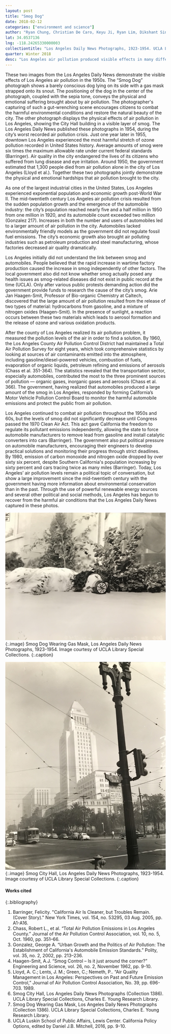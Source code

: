 ```yaml
---
layout: post
title: "Smog Dog"
date: 2018-02-12
categories: ["environment and science"]
author: "Ryan Chung, Christian De Caro, Keyu Ji, Ryan Lim, Dikshant Singh Rathore"
lat: 34.0537136
lng: -118.24265330000003
collectiontitle: "Los Angeles Daily News Photographs, 1923-1954. UCLA Library Special Collections"
quarter: Winter 2018
desc: "Los Angeles air pollution produced visible effects in many different parts of the city, including a visible layer of smog around the city hall building. These conditions created harmful living conditions as indicated by the “Smog Dog” picture."
---
```

These two images from the Los Angeles Daily News demonstrate the visible effects of Los Angeles air pollution in the 1950s. The “Smog Dog” photograph shows a barely conscious dog lying on its side with a gas mask strapped onto its snout. The positioning of the dog in the center of the photograph, coupled with the sepia tone, conveys the physical and emotional suffering brought about by air pollution. The photographer's capturing of such a gut-wrenching scene encourages citizens to combat the harmful environmental conditions and restore the natural beauty of the city. The other photograph displays the physical effects of air pollution in Los Angeles, showing the City Hall building in a visible layer of smog. The Los Angeles Daily News published these photographs in 1954, during the city’s worst recorded air pollution crisis. Just one year later in 1955, downtown Los Angeles experienced the most harmful stretch of ozone pollution recorded in United States history. Average amounts of smog were six times the maximum allowable rate under current federal standards (Barringer). Air quality in the city endangered the lives of its citizens who suffered from lung disease and eye irritation. Around 1950, the government estimated that 1,300 people died from air pollution alone in the city of Los Angeles (Lloyd et al.). Together these two photographs jointly demonstrate the physical and emotional hardships that air pollution brought to the city. 

As one of the largest industrial cities in the United States, Los Angeles experienced exponential population and economic growth post-World War II. The mid-twentieth century Los Angeles air pollution crisis resulted from the sudden population growth and the emergence of the automobile industry: the city’s population reached nearly five and a half million in 1950 from one million in 1920, and its automobile count exceeded two million (Gonzalez 217). Increases in both the number and users of automobiles led to a larger amount of air pollution in the city. Automobiles lacked environmentally friendly models as the government did not regulate fossil fuel emissions. The city’s economic growth also brought air polluting industries such as petroleum production and steel manufacturing, whose factories decreased air quality dramatically.

Los Angeles initially did not understand the link between smog and automobiles. People believed that the rapid increase in wartime factory production caused the increase in smog independently of other factors. The local government also did not know whether smog actually posed any health issues as smog-related diseases did not exist in public record at the time (UCLA). Only after various public protests demanding action did the government provide funds to research the cause of the city’s smog. Arie Jan Haagen-Smit, Professor of Bio-organic Chemistry at Caltech, discovered that the large amount of air pollution resulted from the release of two types of material: hydrocarbons from gasoline, and a mixture of nitrogen oxides (Haagen-Smit). In the presence of sunlight, a reaction occurs between these two materials which leads to aerosol formation and the release of ozone and various oxidation products. 

After the county of Los Angeles realized its air pollution problem, it measured the pollution levels of the air in order to find a solution. By 1960, the Los Angeles County Air Pollution Control District had maintained a Total Air Pollution Survey for eight years, which took comprehensive statistics by looking at sources of air contaminants emitted into the atmosphere, including gasoline/diesel-powered vehicles, combustion of fuels, evaporation of organic liquids, petroleum refining and emissions of aerosols (Chass et al. 351-364). The statistics revealed that the transportation sector, especially automobiles, contributed the most to the three prominent sources of pollution — organic gases, inorganic gases and aerosols (Chass et al. 366). The government, having realized that automobiles produced a large amount of the smog in Los Angeles, responded by forming California’s Motor Vehicle Pollution Control Board to monitor the harmful automobile emissions and protect the public from air pollution.

Los Angeles continued to combat air pollution throughout the 1950s and 60s, but the levels of smog did not significantly decrease until Congress passed the 1970 Clean Air Act. This act gave California the freedom to regulate its pollutant emissions independently, allowing the state to force automobile manufacturers to remove lead from gasoline and install catalytic converters into cars (Barringer). The government also put political pressure on automobile manufacturers, encouraging their engineers to develop practical solutions and monitoring their progress through strict deadlines. By 1980, emission of carbon monoxide and nitrogen oxide dropped by over sixty six percent, despite Southern California's population increasing by sixty percent and cars tracing twice as many miles (Barringer). Today, Los Angeles’ air pollution levels remain a political topic of conversation, but show a large improvement since the mid-twentieth century with the government having more information about environmental conservation than in the past. Through the use of powerful renewable energy sources and several other political and social methods, Los Angeles has begun to recover from the harmful air conditions that the Los Angeles Daily News captured in these photos. 

![Suffering dog lying down on a front lawn wearing a gas mask.](images/laairpollution1.jpg)
   {:.image}
Smog Dog Wearing Gas Mask, Los Angeles Daily News Photographs, 1923-1954. Image courtesy of UCLA Library Special Collections.
   {:.caption}

![Los Angeles city hall building surrounded by air pollution.](images/laairpollution3.jpg)
   {:.image}
Smog City Hall, Los Angeles Daily News Photographs, 1923-1954. Image courtesy of UCLA Library Special Collections.
   {:.caption}
   
#### Works cited

{:.bibliography}
1. Barringer, Felicity. "California Air Is Cleaner, but Troubles Remain. (Cover Story)." New York Times, vol. 154, no. 53295, 03 Aug. 2005, pp. A1-A16.
2. Chass, Robert L., et al. “Total Air Pollution Emissions in Los Angeles County.” Journal of the Air Pollution Control Association, vol. 10, no. 5, Oct. 1960, pp. 351–66.
3. Gonzalez, George A. “Urban Growth and the Politics of Air Pollution: The Establishment of	California's Automobile Emission Standards.” Polity, vol. 35, no. 2, 2002, pp. 213–236. 
4. Haagen-Smit, A.J. “Smog Control – Is it just around the corner?” Engineering and Science, vol. 26, no. 2, November 1962, pp. 9-10.
5. Lloyd, A. C.; Lents, J. M.; Green, C.; Nemeth, P.. “Air Quality Management in Los Angeles: Perspectives on Past and Future Emission Control,” Journal of Air Pollution Control Association, No. 39, pp. 696-703. 1989. 
6. Smog City Hall, Los Angeles Daily News Photographs (Collection 1386). UCLA Library Special Collections, Charles E. Young Research Library.
7. Smog Dog Wearing Gas Mask, Los Angeles Daily News Photographs (Collection 1386). UCLA Library Special Collections, Charles E. Young Research Library.
8. UCLA Luskin School of Public Affairs, Lewis Center. California Policy Options, edited by Daniel J.B. Mitchell, 2016, pp. 9-10.
